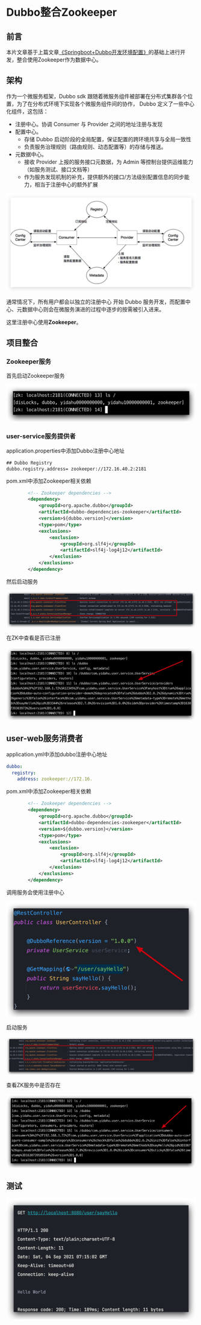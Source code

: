 # Dubbo整合Zookeeper



## 前言

本片文章基于上篇文章[《Springboot+Dubbo开发环境配置》](Springboot+Dubbo开发环境配置)的基础上进行开发，整合使用Zookeeper作为数据中心。

## 架构

作为一个微服务框架，Dubbo sdk 跟随着微服务组件被部署在分布式集群各个位置，为了在分布式环境下实现各个微服务组件间的协作， Dubbo 定义了一些中心化组件，这包括：

- 注册中心。协调 Consumer 与 Provider 之间的地址注册与发现
- 配置中心。
  - 存储 Dubbo 启动阶段的全局配置，保证配置的跨环境共享与全局一致性
  - 负责服务治理规则（路由规则、动态配置等）的存储与推送。
- 元数据中心。
  - 接收 Provider 上报的服务接口元数据，为 Admin 等控制台提供运维能力（如服务测试、接口文档等）
  - 作为服务发现机制的补充，提供额外的接口/方法级别配置信息的同步能力，相当于注册中心的额外扩展



![image-20210904145651607](assets/image-20210904145651607.png)

通常情况下，所有用户都会以独立的注册中心 开始 Dubbo 服务开发，而配置中心、元数据中心则会在微服务演进的过程中逐步的按需被引入进来。

这里注册中心使用**Zookeeper**。

## 项目整合

### Zookeeper服务

首先启动Zookeeper服务

![image-20210904150303691](assets/image-20210904150303691.png)

### user-service服务提供者

application.properties中添加Dubbo注册中心地址

```properties
## Dubbo Registry
dubbo.registry.address= zookeeper://172.16.40.2:2181
```

pom.xml中添加Zookeeper相关依赖

```xml
        <!-- Zookeeper dependencies -->
        <dependency>
            <groupId>org.apache.dubbo</groupId>
            <artifactId>dubbo-dependencies-zookeeper</artifactId>
            <version>${dubbo.version}</version>
            <type>pom</type>
            <exclusions>
                <exclusion>
                    <groupId>org.slf4j</groupId>
                    <artifactId>slf4j-log4j12</artifactId>
                </exclusion>
            </exclusions>
        </dependency>
```

然后启动服务

![image-20210904150927441](assets/image-20210904150927441.png)

在ZK中查看是否已注册

![image-20210904151047456](assets/image-20210904151047456.png)

## user-web服务消费者

application.yml中添加dubbo注册中心地址

```yml
dubbo:
  registry:
    address: zookeeper://172.16.
```

pom.xml中添加Zookeeper相关依赖

```xml
        <!-- Zookeeper dependencies -->
        <dependency>
            <groupId>org.apache.dubbo</groupId>
            <artifactId>dubbo-dependencies-zookeeper</artifactId>
            <version>${dubbo.version}</version>
            <type>pom</type>
            <exclusions>
                <exclusion>
                    <groupId>org.slf4j</groupId>
                    <artifactId>slf4j-log4j12</artifactId>
                </exclusion>
            </exclusions>
        </dependency>
```



调用服务会使用注册中心

![image-20210904151229771](assets/image-20210904151229771.png)

启动服务

![image-20210904151336157](assets/image-20210904151336157.png)

查看ZK服务中是否存在

![image-20210904151448304](assets/image-20210904151448304.png)

## 测试

![image-20210904151517337](assets/image-20210904151517337.png)

